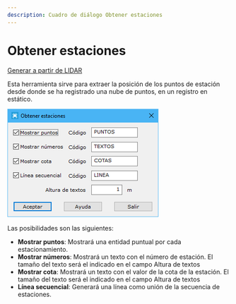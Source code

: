 ```yaml
---
description: Cuadro de diálogo Obtener estaciones
---
```


# Obtener estaciones

[Generar a partir de LIDAR](../../fichas-de-herramientas/ficha-de-herramientas-archivos-lidar/calcular-a-partir-de-lidar.md)

Esta herramienta sirve para extraer la posición de los puntos de estación desde donde se ha registrado una nube de puntos, en un registro en estático.

![Cuadro de diálogo Obtener estaciones](<../../../.gitbook/assets/image (153).png>)

Las posibilidades son las siguientes:

* **Mostrar puntos**: Mostrará una entidad puntual por cada estacionamiento.
* **Mostrar números**: Mostrará un texto con el número de estación. El tamaño del texto será el indicado en el campo Altura de textos
* **Mostrar cota**: Mostrará un texto con el valor de la cota de la estación. El tamaño del texto será el indicado en el campo Altura de textos
* **Línea secuencial**: Generará una línea como unión de la secuencia de estaciones.
